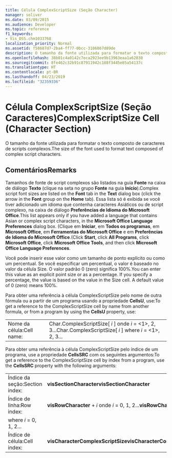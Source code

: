```yaml
---
title: Célula ComplexScriptSize (Seção Character)
manager: soliver
ms.date: 03/09/2015
ms.audience: Developer
ms.topic: reference
f1_keywords:
- Vis_DSS.chm1033768
localization_priority: Normal
ms.assetid: f58687d7-2ba4-ff77-0bcc-3106867d89de
description: O tamanho da fonte utilizada para formatar o texto composto de caracteres de scripts complexos.
ms.openlocfilehash: 38b01c4a0142c7eca2923ee9b13963eaa1a62830
ms.sourcegitcommit: 8fe462c32b91c87911942c188f3445e85a54137c
ms.translationtype: HT
ms.contentlocale: pt-BR
ms.lasthandoff: 04/23/2019
ms.locfileid: "32359336"
---
```

# <a name="complexscriptsize-cell-character-section"></a><span data-ttu-id="27a0b-103">Célula ComplexScriptSize (Seção Caracteres)</span><span class="sxs-lookup"><span data-stu-id="27a0b-103">ComplexScriptSize Cell (Character Section)</span></span>

<span data-ttu-id="27a0b-104">O tamanho da fonte utilizada para formatar o texto composto de caracteres de scripts complexos.</span><span class="sxs-lookup"><span data-stu-id="27a0b-104">The size of the font used to format text composed of complex script characters.</span></span> 
  
## <a name="remarks"></a><span data-ttu-id="27a0b-105">Comentários</span><span class="sxs-lookup"><span data-stu-id="27a0b-105">Remarks</span></span>

<span data-ttu-id="27a0b-106">Tamanhos de fonte de script complexos são listados na guia **Fonte** na caixa de diálogo **Texto** (clique na seta no grupo **Fonte** na guia **Início**).</span><span class="sxs-lookup"><span data-stu-id="27a0b-106">Complex script font sizes   are listed on the **Font** tab in the **Text** dialog box (click the arrow in the **Font** group on the **Home** tab).</span></span> <span data-ttu-id="27a0b-107">Essa lista só é exibida se você tiver adicionado um idioma que contenha caracteres Asiáticos ou de script complexo, na caixa de diálogo **Preferências de Idioma do Microsoft Office**.</span><span class="sxs-lookup"><span data-stu-id="27a0b-107">This list appears only if you have added a language that contains Asian or complex script characters, in the **Microsoft Office Language Preferences** dialog box.</span></span> <span data-ttu-id="27a0b-108">(Clique em **Iniciar**, em **Todos os programas**, em **Microsoft Office**, em **Ferramentas do Microsoft Office** e em **Preferências de Idioma do Microsoft Office**.</span><span class="sxs-lookup"><span data-stu-id="27a0b-108">(Click **Start**, click **All Programs**, click **Microsoft Office**, click **Microsoft Office Tools**, and then click **Microsoft Office Language Preferences**.</span></span>
  
<span data-ttu-id="27a0b-p102">Você pode inserir esse valor como um tamanho de ponto explícito ou como um percentual. Se você especificar um percentual, o valor é baseado no valor da célula Size. O valor padrão 0 (zero) significa 100%.</span><span class="sxs-lookup"><span data-stu-id="27a0b-p102">You can enter this value as an explicit point size or as a percentage. If you specify a percentage, the value is based on the value in the Size cell. A default value of 0 (zero) means 100%.</span></span> 
  
<span data-ttu-id="27a0b-112">Para obter uma referência à célula ComplexScriptSize pelo nome de outra fórmula ou a partir de um programa usando a propriedade **CellsU**, use:</span><span class="sxs-lookup"><span data-stu-id="27a0b-112">To get a reference to the ComplexScriptSize cell by name from another formula, or from a program by using the **CellsU** property, use:</span></span> 
  
|||
|:-----|:-----|
|<span data-ttu-id="27a0b-113">Nome da célula:</span><span class="sxs-lookup"><span data-stu-id="27a0b-113">Cell name:</span></span>  <br/> |<span data-ttu-id="27a0b-114">Char.ComplexScriptSize[ *i*  ]           onde  *i*  = <1>, 2, 3...</span><span class="sxs-lookup"><span data-stu-id="27a0b-114">Char.ComplexScriptSize[ *i*  ]           where  *i*  = <1>, 2, 3...</span></span>  <br/> |
   
<span data-ttu-id="27a0b-115">Para obter uma referência à célula ComplexScriptSize pelo índice de um programa, use a propriedade **CellsSRC** com os seguintes argumentos:</span><span class="sxs-lookup"><span data-stu-id="27a0b-115">To get a reference to the ComplexScriptSize cell by index from a program, use the **CellsSRC** property with the following arguments:</span></span> 
  
|||
|:-----|:-----|
|<span data-ttu-id="27a0b-116">Índice da seção:</span><span class="sxs-lookup"><span data-stu-id="27a0b-116">Section index:</span></span>  <br/> |<span data-ttu-id="27a0b-117">**visSectionCharacter**</span><span class="sxs-lookup"><span data-stu-id="27a0b-117">**visSectionCharacter**</span></span> <br/> |
|<span data-ttu-id="27a0b-118">Índice de linha:</span><span class="sxs-lookup"><span data-stu-id="27a0b-118">Row index:</span></span>  <br/> |<span data-ttu-id="27a0b-119">**visRowCharacter** +  *i*           onde  *i*  = 0, 1, 2...</span><span class="sxs-lookup"><span data-stu-id="27a0b-119">**visRowCharacter** +  +  \*\* 
          where *i* = 0, 1, 2...</span></span>  <br/> |
|<span data-ttu-id="27a0b-120">Índice de célula:</span><span class="sxs-lookup"><span data-stu-id="27a0b-120">Cell index:</span></span>  <br/> |<span data-ttu-id="27a0b-121">**visCharacterComplexScriptSize**</span><span class="sxs-lookup"><span data-stu-id="27a0b-121">**visCharacterComplexScriptSize**</span></span> <br/> |
   


